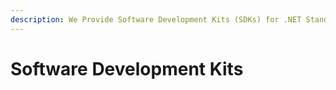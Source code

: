 ```yaml
---
description: We Provide Software Development Kits (SDKs) for .NET Standard and TypeScript
---
```


# Software Development Kits

